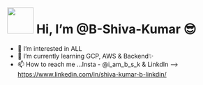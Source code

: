 <h1><img src="https://user-images.githubusercontent.com/92181068/189723347-59669eba-6709-4ac3-8af6-9e7477ae0876.gif" width="60" height="60"/> Hi, I’m @B-Shiva-Kumar 😎</h1> 

- 👀 I’m interested in ALL
- 🌱 I’m currently learning GCP, AWS & Backend✨
- 📫 How to reach me ...Insta - @i_am_b_s_k & LinkdIn --> https://www.linkedin.com/in/shiva-kumar-b-linkdin/

<!---
B-Shiva-Kumar/B-Shiva-Kumar is a ✨ special ✨ repository because its `README.md` (this file) appears on your GitHub profile.
You can click the Preview link to take a look at your changes.
--->
